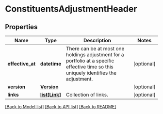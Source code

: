 # ConstituentsAdjustmentHeader

## Properties
Name | Type | Description | Notes
------------ | ------------- | ------------- | -------------
**effective_at** | **datetime** | There can be at most one holdings adjustment for a portfolio at a  specific effective time so this uniquely identifies the adjustment. | [optional] 
**version** | [**Version**](Version.md) |  | [optional] 
**links** | [**list[Link]**](Link.md) | Collection of links. | [optional] 

[[Back to Model list]](../README.md#documentation-for-models) [[Back to API list]](../README.md#documentation-for-api-endpoints) [[Back to README]](../README.md)


